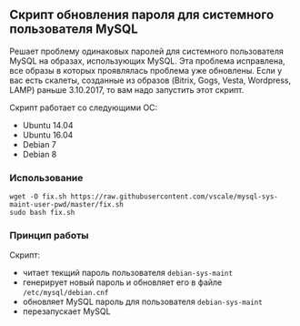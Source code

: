 ## Скрипт обновления пароля для системного пользователя MySQL

Решает проблему одинаковых паролей для системного пользователя MySQL на образах, использующих MySQL.
Эта проблема исправлена, все образы в которых проявлялась проблема уже обновлены.
Если у вас есть скалеты, созданные из образов (Bitrix, Gogs, Vesta, Wordpress, LAMP) раньше 3.10.2017, то вам надо запустить этот скрипт.

Скрипт работает со следующими ОС:
- Ubuntu 14.04
- Ubuntu 16.04
- Debian 7
- Debian 8


### Использование

```
wget -O fix.sh https://raw.githubusercontent.com/vscale/mysql-sys-maint-user-pwd/master/fix.sh
sudo bash fix.sh
```

### Принцип работы

Скрипт:
* читает текщий пароль пользователя `debian-sys-maint`
* генерирует новый пароль и обновляет его в файле `/etc/mysql/debian.cnf`
* обновляет MySQL пароль для пользователя `debian-sys-maint`
* перезапускает MySQL
